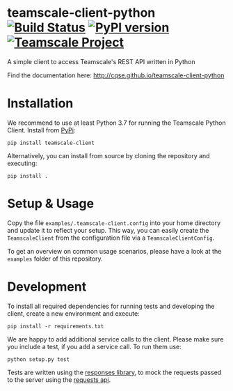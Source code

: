 # teamscale-client-python [![Build Status](https://travis-ci.org/cqse/teamscale-client-python.svg?branch=master)](https://travis-ci.org/cqse/teamscale-client-python) [![PyPI version](https://badge.fury.io/py/teamscale-client.svg)](https://badge.fury.io/py/teamscale-client) [![Teamscale Project](https://img.shields.io/badge/teamscale-teamscale--client--python-brightgreen.svg)](https://demo.teamscale.com/activity.html#/teamscale-client-python)
A simple client to access Teamscale's REST API written in Python

Find the documentation here:
http://cqse.github.io/teamscale-client-python


# Installation

We recommend to use at least Python 3.7 for running the Teamscale Python Client.
Install from [PyPi](https://pypi.org/project/teamscale-client/):
    
    pip install teamscale-client

Alternatively, you can install from source by cloning the repository and executing:

    pip install .
    
# Setup & Usage
Copy the file `examples/.teamscale-client.config` into your home directory and update it to reflect your setup.
This way, you can easily create the `TeamscaleClient` from the configuration
file via a `TeamscaleClientConfig`.

To get an overview on common usage scenarios, please have a look
at the `examples` folder of this repository.

# Development

To install all required dependencies for running tests and developing
the client, create a new environment and execute:

    pip install -r requirements.txt

We are happy to add additional service calls to the client.
Please make sure you include a test, if you add a service call.
To run them use:

    python setup.py test

Tests are written using the [responses library](https://pypi.org/project/responses/),
to mock the requests passed to the server using the [requests api](http://docs.python-requests.org/en/master/).
